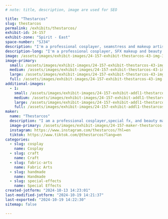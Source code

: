 ```yaml
---
# note: title, description, image are used for SEO

title: "Thestarcos"
slug: thestarcos
permalink: /exhibits/thestarcos/
exhibit-id: 24-157
exhibit-zone: "Spirit - East"
space-number: "SJ34"
description: "I'm a professional cosplayer, seamstress and makeup artist with a passion for creating uniqueness!"
description-long: "I'm a professional cosplayer, SFX makeup and beauty artist. Who enjoys crafting, sewing and wig styling to create unique pieces or art!!!"
image: /assets/images/exhibit-images/24-157-exhibit-thestarcos-43-img-3259-6752-large.jpeg
image-primary: 
  small: /assets/images/exhibit-images/24-157-exhibit-thestarcos-43-img-3259-6752-small.jpeg
  medium: /assets/images/exhibit-images/24-157-exhibit-thestarcos-43-img-3259-6752-medium.jpeg
  large: /assets/images/exhibit-images/24-157-exhibit-thestarcos-43-img-3259-6752-large.jpeg
  full: /assets/images/exhibit-images/24-157-exhibit-thestarcos-43-img-3259-6752-full.jpeg
additional-images: 
  - 1:
    small: /assets/images/exhibit-images/24-157-exhibit-addl1-thestarcos-img-6773-small.jpeg
    medium: /assets/images/exhibit-images/24-157-exhibit-addl1-thestarcos-img-6773-medium.jpeg
    large: /assets/images/exhibit-images/24-157-exhibit-addl1-thestarcos-img-6773-large.jpeg
    full: /assets/images/exhibit-images/24-157-exhibit-addl1-thestarcos-img-6773-full.jpeg
maker: 
  name: "Thestarcos"
  description: "I am a professional cosplayer,special fx, and beauty makeup artist. As well, I am a seamstress, wig styler, and sculpter. My work as a cosplayer is more focused around more fine detailing and more drag oriented!"
  image-primary: /assets/images/exhibit-images/24-157-maker-thestarcos-img-3259-medium.jpeg
  instagram: https://www.instagram.com/thestarcos/?hl=en
  tiktok: https://www.tiktok.com/@thestarcos?lang=en
categories: 
  - slug: cosplay
    name: Cosplay
  - slug: craft
    name: Craft
  - slug: fabric-arts
    name: Fabric Arts
  - slug: handmade
    name: Handmade
  - slug: special-effects
    name: Special Effects
created-jotform: "2024-10-13 14:23:01"
last-modified-jotform: "2024-10-19 14:21:37"
last-exported: "2024-10-19 14:22:30"
sitemap: false

---
```


